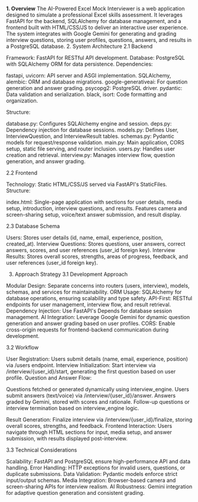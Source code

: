 **1. Overview**
The AI-Powered Excel Mock Interviewer is a web application designed to simulate a professional Excel skills assessment. It leverages FastAPI for the backend, SQLAlchemy for database management, and a frontend built with HTML/CSS/JS to deliver an interactive user experience. The system integrates with Google Gemini for generating and grading interview questions, storing user profiles, questions, answers, and results in a PostgreSQL database.
2. System Architecture
2.1 Backend

Framework: FastAPI for RESTful API development.
Database: PostgreSQL with SQLAlchemy ORM for data persistence.
Dependencies:

fastapi, uvicorn: API server and ASGI implementation.
SQLAlchemy, alembic: ORM and database migrations.
google-generativeai: For question generation and answer grading.
psycopg2: PostgreSQL driver.
pydantic: Data validation and serialization.
black, isort: Code formatting and organization.


Structure:

database.py: Configures SQLAlchemy engine and session.
deps.py: Dependency injection for database sessions.
models.py: Defines User, InterviewQuestion, and InterviewResult tables.
schemas.py: Pydantic models for request/response validation.
main.py: Main application, CORS setup, static file serving, and router inclusion.
users.py: Handles user creation and retrieval.
interview.py: Manages interview flow, question generation, and answer grading.



2.2 Frontend

Technology: Static HTML/CSS/JS served via FastAPI's StaticFiles.
Structure:

index.html: Single-page application with sections for user details, media setup, introduction, interview questions, and results.
Features camera and screen-sharing setup, voice/text answer submission, and result display.



2.3 Database Schema

Users: Stores user details (id, name, email, experience, position, created_at).
Interview Questions: Stores questions, user answers, correct answers, scores, and user references (user_id foreign key).
Interview Results: Stores overall scores, strengths, areas of progress, feedback, and user references (user_id foreign key).

3. Approach Strategy
3.1 Development Approach

Modular Design: Separate concerns into routers (users, interview), models, schemas, and services for maintainability.
ORM Usage: SQLAlchemy for database operations, ensuring scalability and type safety.
API-First: RESTful endpoints for user management, interview flow, and result retrieval.
Dependency Injection: Use FastAPI's Depends for database session management.
AI Integration: Leverage Google Gemini for dynamic question generation and answer grading based on user profiles.
CORS: Enable cross-origin requests for frontend-backend communication during development.

3.2 Workflow

User Registration: Users submit details (name, email, experience, position) via /users endpoint.
Interview Initialization: Start interview via /interview/{user_id}/start, generating the first question based on user profile.
Question and Answer Flow:

Questions fetched or generated dynamically using interview_engine.
Users submit answers (text/voice) via /interview/{user_id}/answer.
Answers graded by Gemini, stored with scores and rationale.
Follow-up questions or interview termination based on interview_engine logic.


Result Generation: Finalize interview via /interview/{user_id}/finalize, storing overall scores, strengths, and feedback.
Frontend Interaction: Users navigate through HTML sections for input, media setup, and answer submission, with results displayed post-interview.

3.3 Technical Considerations

Scalability: FastAPI and PostgreSQL ensure high-performance API and data handling.
Error Handling: HTTP exceptions for invalid users, questions, or duplicate submissions.
Data Validation: Pydantic models enforce strict input/output schemas.
Media Integration: Browser-based camera and screen-sharing APIs for interview realism.
AI Robustness: Gemini integration for adaptive question generation and consistent grading.
